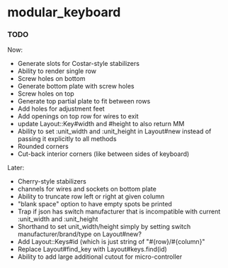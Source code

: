 # modular_keyboard

### TODO

Now:
* Generate slots for Costar-style stabilizers
* Ability to render single row
* Screw holes on bottom
* Generate bottom plate with screw holes
* Screw holes on top
* Generate top partial plate to fit between rows
* Add holes for adjustment feet
* Add openings on top row for wires to exit
* update Layout::Key#width and #height to also return MM
* Ability to set :unit_width and :unit_height in Layout#new instead of passing it explicitly to all methods
* Rounded corners
* Cut-back interior corners (like between sides of keyboard)

Later:
* Cherry-style stabilizers
* channels for wires and sockets on bottom plate
* Ability to truncate row left or right at given column
* "blank space" option to have empty spots be printed
* Trap if json has switch manufacturer that is incompatible with current :unit_width and :unit_height
* Shorthand to set unit_width/height simply by setting switch manufacturer/brand/type on Layout#new?
* Add Layout::Keys#id (which is just string of "#{row}/#{column}"
* Replace Layout#find_key with Layout#keys.find(id)
* Ability to add large additional cutout for micro-controller

